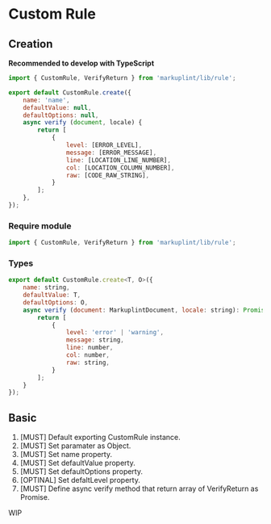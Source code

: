 # Custom Rule

## Creation

**Recommended to develop with TypeScript**

```js
import { CustomRule, VerifyReturn } from 'markuplint/lib/rule';

export default CustomRule.create({
	name: 'name',
	defaultValue: null,
	defaultOptions: null,
	async verify (document, locale) {
		return [
			{
				level: [ERROR_LEVEL],
				message: [ERROR_MESSAGE],
				line: [LOCATION_LINE_NUMBER],
				col: [LOCATION_COLUMN_NUMBER],
				raw: [CODE_RAW_STRING],
			}
		];
	},
});
```

### Require module

```js
import { CustomRule, VerifyReturn } from 'markuplint/lib/rule';
```

### Types

```js
export default CustomRule.create<T, O>({
	name: string,
	defaultValue: T,
	defaultOptions: O,
	async verify (document: MarkuplintDocument, locale: string): Promise<VerifyReturn[]> {
		return [
			{
				level: 'error' | 'warning',
				message: string,
				line: number,
				col: number,
				raw: string,
			}
		];
	}
});
```

## Basic

1. [MUST] Default exporting CustomRule instance.
2. [MUST] Set paramater as Object.
3. [MUST] Set name property.
4. [MUST] Set defaultValue property.
5. [MUST] Set defaultOptions property.
6. [OPTINAL] Set defaltLevel property.
7. [MUST] Define async verify method that return array of VerifyReturn as Promise.

WIP
